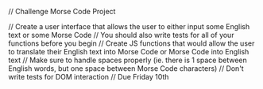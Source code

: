 // Challenge Morse Code Project

// Create a user interface that allows the user to either input some English text or some Morse Code
// You should also write tests for all of your functions before you begin
// Create JS functions that would allow the user to translate their English text into Morse Code or Morse Code into English text
// Make sure to handle spaces properly (ie. there is 1 space between English words, but one space between Morse Code characters)
// Don't write tests for DOM interaction
// Due Friday 10th
